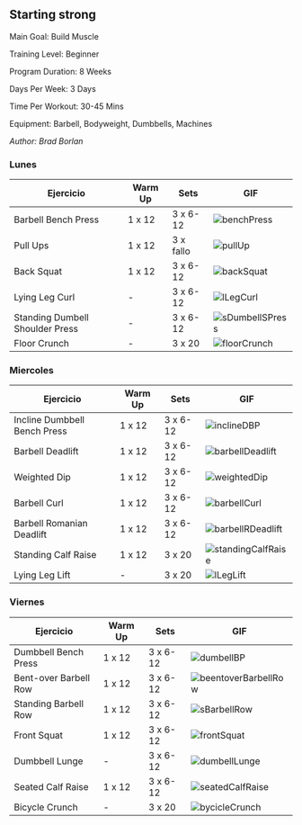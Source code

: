 ## Starting strong

Main Goal: Build Muscle

Training Level: Beginner

Program Duration: 8 Weeks

Days Per Week: 3 Days

Time Per Workout: 30-45 Mins

Equipment: Barbell, Bodyweight, Dumbbells, Machines

_Author: Brad Borlan_

### Lunes

Ejercicio | Warm Up | Sets | GIF
------------ | -------------| ------------| ------------|
Barbell Bench Press | 1 x 12 | 3 x 6-12 | ![benchPress](https://i.gifer.com/MH2W.gif)
Pull Ups | 1 x 12 | 3 x fallo | ![pullUp](https://c.tenor.com/Lq4uADWXzpUAAAAd/pull-ups-working-out.gif)
Back Squat | 1 x 12 | 3 x 6-12 | ![backSquat](https://www.gymguider.com/wp-content/uploads/2018/12/Classic-squat.gif)
Lying Leg Curl | - | 3 x 6-12 | ![lLegCurl](https://weighteasyloss.com/wp-content/uploads/2019/06/Lying-Leg-Curl.gif)
Standing Dumbell Shoulder Press | - | 3 x 6-12 | ![sDumbellSPress](https://thumbs.gfycat.com/FluffyCarefulBaboon-size_restricted.gif)
Floor Crunch | - | 3 x 20 | ![floorCrunch](https://www.gymvisual.com/img/p/1/3/1/0/3/13103.gif)

### Miercoles

Ejercicio | Warm Up | Sets | GIF
------------ | -------------| ------------| ------------|
Incline Dumbbell Bench Press | 1 x 12 | 3 x 6-12 | ![inclineDBP](https://www.strengthlog.com/wp-content/uploads/2020/03/Dumbbell-Incline-Press.gif)
Barbell Deadlift | 1 x 12 | 3 x 6-12 | ![barbellDeadlift](https://media2.giphy.com/media/2mLudFb8CoqhKp7n9Q/giphy.gif)
Weighted Dip | 1 x 12 | 3 x 6-12 | ![weightedDip](https://www.strengthlog.com/wp-content/uploads/2020/02/Dips.gif)
Barbell Curl | 1 x 12 | 3 x 6-12 | ![barbellCurl](https://www.gymvisual.com/img/p/4/7/6/2/4762.gif)
Barbell Romanian Deadlift | 1 x 12 | 3 x 6-12 | ![barbellRDeadlift](https://thumbs.gfycat.com/DisfiguredScentedFoal-max-1mb.gif)
Standing Calf Raise | 1 x 12 | 3 x 20 | ![standingCalfRaise](https://www.strengthlog.com/wp-content/uploads/2020/03/calf-raise-standing.gif)
Lying Leg Lift | - | 3 x 20 | ![lLegLift](https://thumbs.gfycat.com/AnySorrowfulCob-size_restricted.gif)

### Viernes

Ejercicio | Warm Up | Sets | GIF
------------ | -------------| ------------| ------------|
Dumbbell Bench Press | 1 x 12 | 3 x 6-12 | ![dumbellBP](https://images.squarespace-cdn.com/content/v1/54f9e84de4b0d13f30bba4cb/1529094171695-VRXQ1Q6COQK0YYSVH3NO/320.gif)
Bent-over Barbell Row | 1 x 12 | 3 x 6-12 | ![beentoverBarbellRow](https://i.gifer.com/1f71.gif)
Standing Barbell Row | 1 x 12 | 3 x 6-12 | ![sBarbellRow](https://thumbs.gfycat.com/CheerfulLightCranefly-max-1mb.gif)
Front Squat | 1 x 12 | 3 x 6-12 | ![frontSquat](https://i.pinimg.com/originals/ec/ab/24/ecab244b600ff61b0ec85f1a90d069be.gif)
Dumbbell Lunge | - | 3 x 6-12 | ![dumbellLunge](https://i0.wp.com/www.strengthlog.com/wp-content/uploads/2020/03/Dumbbell-Lunge.gif)
Seated Calf Raise | 1 x 12 | 3 x 6-12 | ![seatedCalfRaise](https://www.gymvisual.com/img/p/1/4/5/0/6/14506.gif)
Bicycle Crunch | - | 3 x 20 | ![bycicleCrunch](https://media2.giphy.com/media/TMNCtgJGJnV8k/giphy.gif)
